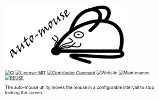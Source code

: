 <!--
SPDX-FileCopyrightText: 2023 Martin Helwig

SPDX-License-Identifier: MIT
-->

![auto-mouse](/src/io/github/martinhelwig/utility/automouse/images/auto-mouse_github.png?raw=true "auto-mouse")

[![CI](https://github.com/MartinHelwig/auto-mouse/actions/workflows/build.yml/badge.svg)](https://github.com/MartinHelwig/auto-mouse/actions/workflows/build.yml)
[![License: MIT](https://img.shields.io/badge/License-MIT-yellow.svg)](https://opensource.org/licenses/MIT)
[![Contributor Covenant](https://img.shields.io/badge/Contributor%20Covenant-2.0-4baaaa.svg)](code_of_conduct.md)
![Website](https://img.shields.io/website?down_color=red&down_message=offline&label=Website&logo=github%20pages&up_color=green&up_message=online&url=https%3A%2F%2FMartinHelwig.github.io)
![Maintenance](https://img.shields.io/maintenance/yes/2023?label=Maintained)
[![REUSE](https://img.shields.io/badge/REUSE-conform%20process-blue)](https://reuse.software/)

The auto-mouse utility moves the mouse in a configurable intervall to stop locking the screen.
